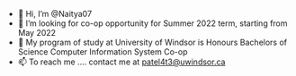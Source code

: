 - 👋 Hi, I’m @Naitya07
- 👀 I’m looking for co-op opportunity for Summer 2022 term, starting from May 2022
- 🌱 My program of study at University of Windsor is Honours Bachelors of Science Computer Information System Co-op
- 📫 To reach me .... contact me at patel4t3@uwindsor.ca

<!---
Naitya07/Naitya07 is a ✨ special ✨ repository because its `README.md` (this file) appears on your GitHub profile.
You can click the Preview link to take a look at your changes.
--->
